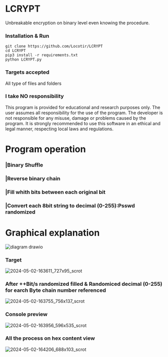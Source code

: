# LCRYPT
Unbreakable encryption on binary level even knowing the procedure.

### Installation & Run
```
git clone https://github.com/Locotir/LCRYPT
cd LCRYPT
pip3 install -r requirements.txt
python LCRYPT.py
```

### Targets accepted
All type of files and folders

### I take NO responsibility
This program is provided for educational and research purposes only. The user assumes all responsibility for the use of the program. The developer is not responsible for any misuse, damage or problems caused by the program. It is strongly recommended to use this software in an ethical and legal manner, respecting local laws and regulations.

# Program operation

### |Binary Shuffle

### |Reverse binary chain

### |Fill whith bits between each original bit

### |Convert each 8bit string to decimal (0-255):Psswd randomized

# Graphical explanation

![diagram drawio](https://github.com/Locotir/LCRYPT/assets/71979632/5b7fac5b-3bf6-40b9-a3ef-24c0a0087db9)


### Target

![2024-05-02-163611_727x95_scrot](https://github.com/Locotir/LCRYPT/assets/71979632/9601ef10-7995-40af-995a-dc3433d91252)

### After ++Bit/s randomized filled & Randomiced decimal (0-255) for earch Byte chain number referenced

![2024-05-02-163755_756x137_scrot](https://github.com/Locotir/LCRYPT/assets/71979632/657bd28c-9b20-44f6-8a49-c2fdb699f308)


### Console preview

![2024-05-02-163956_596x535_scrot](https://github.com/Locotir/LCRYPT/assets/71979632/a3744023-f772-437d-b438-a4a1c6fb02c2)


### All the process on hex content view

![2024-05-02-164206_688x103_scrot](https://github.com/Locotir/LCRYPT/assets/71979632/8137064b-ed47-4649-bbb1-aca2795732b0)



